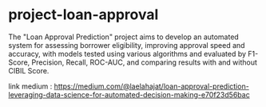 # project-loan-approval
The "Loan Approval Prediction" project aims to develop an automated system for assessing borrower eligibility, improving approval speed and accuracy, with models tested using various algorithms and evaluated by F1-Score, Precision, Recall, ROC-AUC, and comparing results with and without CIBIL Score.

link medium : https://medium.com/@laelahajat/loan-approval-prediction-leveraging-data-science-for-automated-decision-making-e70f23d56bac 
